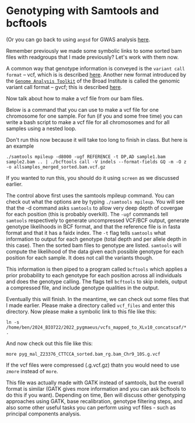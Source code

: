 # Genotyping with Samtools and bcftools

(Or you can go back to using `angsd` for GWAS analysis [here]([https://github.com/evansbenj/BIO720/blob/master/7_Stacks_and_Structure.md](https://github.com/evansbenj/2024_BIO722/blob/master/4_Using_angsd_for_GWAS.md)).

Remember previously we made some symbolic links to some sorted bam files with readgroups that I made previously? Let's work with them now.

A common way that genotype information is conveyed is the `variant call format` – vcf, which is is described [here](https://en.wikipedia.org/wiki/Variant_Call_Format). Another new format introduced by the [`Genome Analysis Toolkit`](https://software.broadinstitute.org/gatk/) of the Broad Institute is called the genomic variant call format – gvcf; this is described [here](http://gatkforums.broadinstitute.org/gatk/discussion/4017/what-is-a-gvcf-and-how-is-it-different-from-a-regular-vcf).

Now talk about how to make a vcf file from our bam files. 

Below is a command that you can use to make a vcf file for one chromosome for one sample. For fun (if you and some free time) you can write a bash script to make a vcf file for all chromosomes and for all samples using a nested loop.

Don't run this now because it will take too long to finish in class.  But here is an example
```
./samtools mpileup -d8000 -ugf REFERENCE -t DP,AD sample1.bam sample2.bam .. | ./bcftools call -V indels --format-fields GQ -m -O z -o allsamples_merged_sorted.bam.vcf.gz

```
If you wanted to run this, you should do it using `screen` as we discussed earlier.

The control above first uses the samtools mpileup command. You can check out what the options are by typing `./samtools mpileup`.  You will see that the -d command asks `samtools` to allow very deep depth of covergae for each position (this is probably overkill). The `-ugf` commands tell `samtools` respectively to generate uncompressed VCF/BCF output, generate genotype likelihoods in BCF format, and that the reference file is in fasta format and that it has a faidx index. The `-t` flag tells `samtools` what information to output for each genotype (total depth and per allele depth in this case). Then the sorted bam files to genotype are listed. `samtools` will compute the likelihood of the data given each possible genotype for each position for each sample.  It does not call the variants though. 

This information is then piped to a program called `bcftools` which applies a prior probability to each genotype for each position across all individuals and does the genotype calling. The flags tell `bcftools` to skip indels, output a compressed file, and include genotype qualities in the output. 

Eventually this will finish. In the meantime, we can check out some files that I made earlier. Please make a directory called `vcf_files` and enter this directory. Now please make a symbolic link to this file like this:

```
ln -s /home/ben/2024_BIO722/2022_pygmaeus/vcfs_mapped_to_XLv10_concatscaf/* .
```

And now check out this file like this:

```
more pyg_mal_Z23376_CTTCCA_sorted.bam_rg.bam_Chr9_10S.g.vcf

```

If the vcf files were compressed (.g.vcf.gz) thatn you would need to use `zmore` instead of `more`.

This file was actually made with GATK instead of samtools, but the overall format is similar (GATK gives more information and you can ask bcftools to do this if you want). Depending on time, Ben will discuss other genotyping approaches using GATK, base recalibration, genotype filtering steps, and also some other useful tasks you can perform using vcf files - such as principal components analysis.
